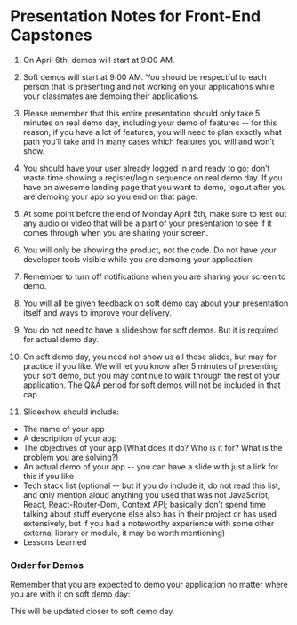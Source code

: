 # Presentation Notes for Front-End Capstones

1. On April 6th, demos will start at 9:00 AM.

1. Soft demos will start at 9:00 AM. You should be respectful to each person that is presenting and not working on your applications while your classmates are demoing their applications.

1. Please remember that this entire presentation should only take 5 minutes on real demo day, including your demo of features -- for this reason, if you have a lot of features, you will need to plan exactly what path you’ll take and in many cases which features you will and won’t show.

1. You should have your user already logged in and ready to go; don’t waste time showing a register/login sequence on real demo day. If you have an awesome landing page that you want to demo, logout after you are demoing your app so you end on that page.

1. At some point before the end of Monday April 5th, make sure to test out any audio or video that will be a part of your presentation to see if it comes through when you are sharing your screen.

1. You will only be showing the product, not the code. Do not have your developer tools visible while you are demoing your application.

1. Remember to turn off notifications when you are sharing your screen to demo.

1. You will all be given feedback on soft demo day about your presentation itself and ways to improve your delivery.

1. You do not need to have a slideshow for soft demos. But it is required for actual demo day.

1. On soft demo day, you need not show us all these slides, but may for practice if you like. We will let you know after 5 minutes of presenting your soft demo, but you may continue to walk through the rest of your application. The Q&A period for soft demos will not be included in that cap.

1. Slideshow should include:
- The name of your app
- A description of your app
- The objectives of your app (What does it do? Who is it for? What is the problem you are solving?)
- An actual demo of your app -- you can have a slide with just a link for this if you like
- Tech stack list (optional -- but if you do include it, do not read this list, and only mention aloud anything you used that was not JavaScript, React, React-Router-Dom, Context API; basically don’t spend time talking about stuff everyone else also has in their project or has used extensively, but if you had a noteworthy experience with some other external library or module, it may be worth mentioning)
- Lessons Learned


### Order for Demos

Remember that you are expected to demo your application no matter where you are with it on soft demo day:

This will be updated closer to soft demo day.

